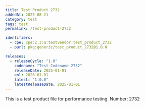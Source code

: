 ```yaml
---
title: Test Product 2732
addedAt: 2025-08-21
category: test
tags: test
permalink: /test-product-2732

identifiers:
  - cpe: cpe:2.3:a:testvendor:test_product_2732
  - purl: pkg:generic/test_product_2732@1.0.0

releases:
  - releaseCycle: "1.0"
    codename: "Test Codename 2732"
    releaseDate: 2025-01-01
    eol: 2026-01-01
    latest: "1.0.0"
    latestReleaseDate: 2025-01-01
---
```


This is a test product file for performance testing. Number: 2732
